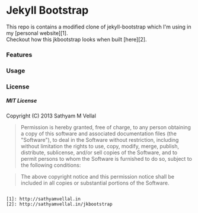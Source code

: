 Jekyll Bootstrap
================

This repo is contains a modified clone of jekyll-bootstrap which I'm using in my [personal website][1].  
Checkout how this jkbootstrap looks when built [here][2].

### Features

### Usage

### License
##### MIT License
Copyright (C) 2013 Sathyam M Vellal

>Permission is hereby granted, free of charge, to any person obtaining a copy of this software and associated documentation files (the "Software"), to deal in the Software without restriction, including without limitation the rights to use, copy, modify, merge, publish, distribute, sublicense, and/or sell copies of the Software, and to permit persons to whom the Software is furnished to do so, subject to the following conditions:

>The above copyright notice and this permission notice shall be included in all copies or substantial portions of the Software.
```

[1]: http://sathyamvellal.in
[2]: http://sathyamvellal.in/jkbootstrap
